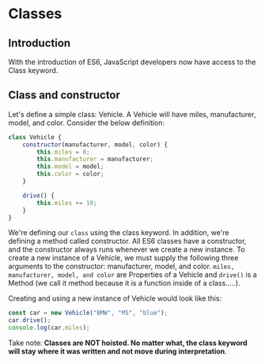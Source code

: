 # Classes
## Introduction
With the introduction of ES6, JavaScript developers now have access to the Class keyword.

## Class and constructor
Let's define a simple class: Vehicle. A Vehicle will have miles, manufacturer, model, and color. Consider the below definition:

```js
class Vehicle {
    constructor(manufacturer, model, color) {
        this.miles = 0;
        this.manufacturer = manufacturer;
        this.model = model;
        this.color = color;
    }

    drive() {
        this.miles += 10;
    }
}
```
We're defining our `class` using the class keyword. In addition, we're defining a method called constructor. All ES6 classes have a constructor, and the constructor always runs whenever we create a new instance. To create a new instance of a Vehicle, we must supply the following three arguments to the constructor: manufacturer, model, and color. `miles, manufacturer, model, and color` are Properties of a Vehicle and `drive()` is a Method (we call it method because it is a function inside of a class.....).

Creating and using a new instance of Vehicle would look like this:
```js
const car = new Vehicle("BMW", "M5", "blue");
car.drive();
console.log(car.miles);
```
Take note: __Classes are NOT hoisted. No matter what, the class keyword will stay where it was written and not move during interpretation__.